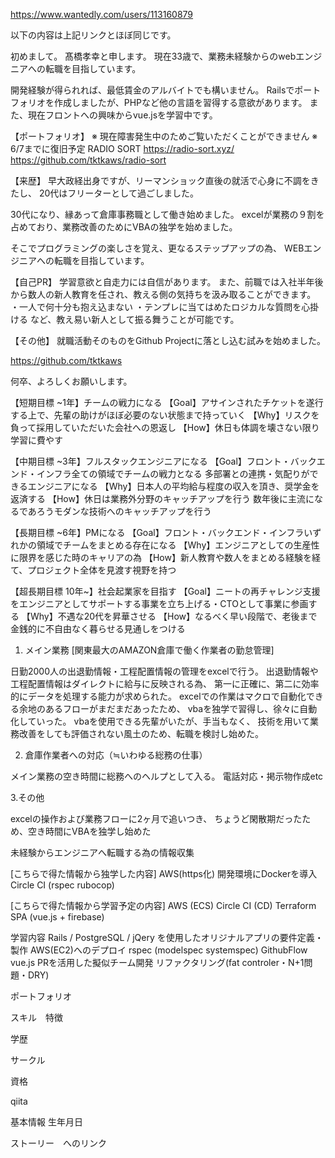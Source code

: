 https://www.wantedly.com/users/113160879

以下の内容は上記リンクとほぼ同じです。




初めまして。
髙橋孝幸と申します。
現在33歳で、業務未経験からのwebエンジニアへの転職を目指しています。

開発経験が得られれば、最低賃金のアルバイトでも構いません。
Railsでポートフォリオを作成しましたが、PHPなど他の言語を習得する意欲があります。
また、現在フロントへの興味からvue.jsを学習中です。

【ポートフォリオ】
※ 現在障害発生中のためご覧いただくことができません
※ 6/7までに復旧予定
RADIO SORT
https://radio-sort.xyz/
https://github.com/tktkaws/radio-sort


【来歴】
早大政経出身ですが、リーマンショック直後の就活で心身に不調をきたし、
20代はフリーターとして過ごしました。

30代になり、縁あって倉庫事務職として働き始めました。
excelが業務の９割を占めており、業務改善のためにVBAの独学を始めました。

そこでプログラミングの楽しさを覚え、更なるステップアップの為、
WEBエンジニアへの転職を目指しています。


【自己PR】
学習意欲と自走力には自信があります。
また、前職では入社半年後から数人の新人教育を任され、教える側の気持ちを汲み取ることができます。
・一人で何十分も抱え込まない
・テンプレに当てはめたロジカルな質問を心掛ける
など、教え易い新人として振る舞うことが可能です。


【その他】
就職活動そのものをGithub Projectに落とし込む試みを始めました。

https://github.com/tktkaws

何卒、よろしくお願いします。




【短期目標 ~1年】チームの戦力になる
【Goal】アサインされたチケットを遂行する上で、先輩の助けがほぼ必要のない状態まで持っていく
【Why】リスクを負って採用していただいた会社への恩返し
【How】休日も体調を壊さない限り学習に費やす


【中期目標 ~3年】フルスタックエンジニアになる
【Goal】フロント・バックエンド・インフラ全ての領域でチームの戦力となる
多部署との連携・気配りができるエンジニアになる
【Why】日本人の平均給与程度の収入を頂き、奨学金を返済する
【How】休日は業務外分野のキャッチアップを行う
数年後に主流になるであろうモダンな技術へのキャッチアップを行う


【長期目標 ~6年】PMになる
【Goal】フロント・バックエンド・インフラいずれかの領域でチームをまとめる存在になる
【Why】エンジニアとしての生産性に限界を感じた時のキャリアの為
【How】新人教育や数人をまとめる経験を経て、プロジェクト全体を見渡す視野を持つ


【超長期目標 10年~】社会起業家を目指す
【Goal】ニートの再チャレンジ支援をエンジニアとしてサポートする事業を立ち上げる・CTOとして事業に参画する
【Why】不遇な20代を昇華させる
【How】なるべく早い段階で、老後まで金銭的に不自由なく暮らせる見通しをつける




1. メイン業務 [関東最大のAMAZON倉庫で働く作業者の勤怠管理]

日勤2000人の出退勤情報・工程配置情報の管理をexcelで行う。
出退勤情報や工程配置情報はダイレクトに給与に反映される為、
第一に正確に、第二に効率的にデータを処理する能力が求められた。
excelでの作業はマクロで自動化できる余地のあるフローがまだまだあったため、
vbaを独学で習得し、徐々に自動化していった。
vbaを使用できる先輩がいたが、手当もなく、
技術を用いて業務改善をしても評価されない風土のため、転職を検討し始めた。

2. 倉庫作業者への対応（≒いわゆる総務の仕事）

メイン業務の空き時間に総務へのヘルプとして入る。
電話対応・掲示物作成etc

3.その他

excelの操作および業務フローに2ヶ月で追いつき、
ちょうど閑散期だったため、空き時間にVBAを独学し始めた





未経験からエンジニアへ転職する為の情報収集

[こちらで得た情報から独学した内容]
AWS(https化)
開発環境にDockerを導入
Circle CI (rspec rubocop)

[こちらで得た情報から学習予定の内容]
AWS (ECS)
Circle CI (CD)
Terraform
SPA (vue.js + firebase)





学習内容
Rails / PostgreSQL / jQery を使用したオリジナルアプリの要件定義・製作
AWS(EC2)へのデプロイ
rspec (modelspec systemspec)
GithubFlow
vue.js
PRを活用した擬似チーム開発
リファクタリング(fat controler・N+1問題・DRY)



ポートフォリオ

スキル　特徴

学歴

サークル

資格

qiita

基本情報
生年月日



ストーリー　へのリンク
